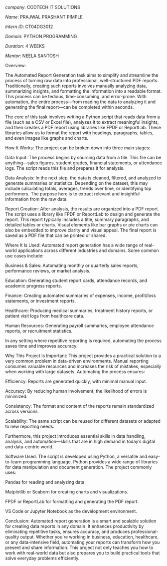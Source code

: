 *company*: CODTECH IT SOLUTIONS

*Name*: PRAJWAL PRASHANT PIMPLE

*Intern ID*: CT04DG3012

*Domain*: PYTHON PROGRAMMING

*Duration*: 4 WEEKS

*Mentor*: NEELA SANTOSH

 Overview:

The Automated Report Generation task aims to simplify and streamline the process of turning raw data into professional, well-structured PDF reports. Traditionally, creating such reports involves manually analyzing data, summarizing insights, and formatting the information into a readable format. This process can be tedious, time-consuming, and error-prone. With automation, the entire process—from reading the data to analyzing it and generating the final report—can be completed within seconds.

The core of this task involves writing a Python script that reads data from a file (such as a CSV or Excel file), analyzes it to extract meaningful insights, and then creates a PDF report using libraries like FPDF or ReportLab. These libraries allow us to format the report with headings, paragraphs, tables, and even images like graphs and charts.

How It Works:
The project can be broken down into three main stages:

Data Input:
The process begins by sourcing data from a file. This file can be anything—sales figures, student grades, financial statements, or attendance logs. The script reads this file and prepares it for analysis.

Data Analysis:
In the next step, the data is cleaned, filtered, and analyzed to generate summaries or statistics. Depending on the dataset, this may include calculating totals, averages, trends over time, or identifying top performers. The purpose here is to extract relevant and insightful information from the raw data.

Report Creation:
After analysis, the results are organized into a PDF report. The script uses a library like FPDF or ReportLab to design and generate the report. This report typically includes a title, summary paragraphs, and detailed tables or charts. Visual elements like bar graphs or pie charts can also be embedded to improve clarity and visual appeal. The final report is saved as a PDF file that can be printed or shared.

Where It Is Used:
Automated report generation has a wide range of real-world applications across different industries and domains. Some common use cases include:

Business & Sales: Automating monthly or quarterly sales reports, performance reviews, or market analysis.

Education: Generating student report cards, attendance records, and academic progress reports.

Finance: Creating automated summaries of expenses, income, profit/loss statements, or investment reports.

Healthcare: Producing medical summaries, treatment history reports, or patient visit logs from healthcare data.

Human Resources: Generating payroll summaries, employee attendance reports, or recruitment statistics.

In any setting where repetitive reporting is required, automating the process saves time and improves accuracy.

Why This Project Is Important:
This project provides a practical solution to a very common problem in data-driven environments. Manual reporting consumes valuable resources and increases the risk of mistakes, especially when working with large datasets. Automating the process ensures:

Efficiency: Reports are generated quickly, with minimal manual input.

Accuracy: By reducing human involvement, the likelihood of errors is minimized.

Consistency: The format and content of the reports remain standardized across versions.

Scalability: The same script can be reused for different datasets or adapted to new reporting needs.

Furthermore, this project introduces essential skills in data handling, analysis, and automation—skills that are in high demand in today’s digital and data-centric world.

Software Used:
The script is developed using Python, a versatile and easy-to-learn programming language. Python provides a wide range of libraries for data manipulation and document generation. The project commonly uses:

Pandas for reading and analyzing data.

Matplotlib or Seaborn for creating charts and visualizations.

FPDF or ReportLab for formatting and generating the PDF report.

VS Code or Jupyter Notebook as the development environment.

Conclusion:
Automated report generation is a smart and scalable solution for creating data reports in any domain. It enhances productivity by eliminating repetitive tasks, ensures accuracy, and produces professional-quality output. Whether you're working in business, education, healthcare, or any data-intensive field, automating your reports can transform how you present and share information. This project not only teaches you how to work with real-world data but also prepares you to build practical tools that solve everyday problems efficiently.

